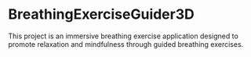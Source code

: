 # BreathingExerciseGuider3D
This project is an immersive breathing exercise application designed to promote relaxation and mindfulness through guided breathing exercises.
